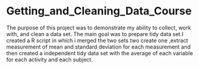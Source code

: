 # Getting_and_Cleaning_Data_Course
The purpose of this project was to demonstrate my ability to collect, work with, and clean a data set. The main goal was to prepare tidy data set.I created a R script in which i merged the two sets two create one ,extract measurement of mean and standard deviation for each measurement and then created a independent tidy data set  with the average of each variable for each activity and each subject.
